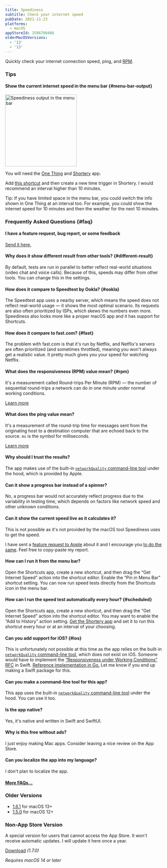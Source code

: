 ```yaml
---
title: Speediness
subtitle: Check your internet speed
pubDate: 2021-11-23
platforms:
  - macOS
appStoreId: 1596706466
olderMacOSVersions:
  - '12'
  - '13'
---
```


Quickly check your internet connection speed, ping, and [RPM](#rpm).

### Tips

#### Show the current internet speed in the menu bar {#menu-bar-output}

<img src="https://github.com/sindresorhus/meta/assets/170270/a7ffaf8f-6fb0-4c90-822f-446ec5ff8960" alt="Speediness output in the menu bar" width="230">

You will need the [One Thing](https://sindresorhus.com/one-thing) and [Shortery](https://apps.apple.com/app/id1594183810) app.

Add [this shortcut](https://www.icloud.com/shortcuts/d073ad4fd89f4c9cb110795780ed2377) and then create a new time trigger in Shortery. I would recommend an interval higher than 10 minutes.

Tip: If you have limited space in the menu bar, you could switch the info shown in One Thing at an interval too. For example, you could show the internet speed for 10 minutes and then the weather for the next 10 minutes.

### Frequently Asked Questions {#faq}

#### I have a feature request, bug report, or some feedback

[Send it here.](https://sindresorhus.com/feedback?product=Speediness&referrer=Website-FAQ)

#### Why does it show different result from other tools? {#different-result}

By default, tests are run in parallel to better reflect real-world situations (video chat and voice calls). Because of this, speeds may differ from other tools. You can change this in the settings.

#### How does it compare to Speedtest by Ookla? {#ookla}

The Speedtest app uses a nearby server, which means the speed does not reflect real-world usage — it shows the most optimal scenario. Its requests are also often prioritized by ISPs, which skews the numbers even more. Speediness also looks more like a proper macOS app and it has support for Shortcuts.

#### How does it compare to fast.com? {#fast}

The problem with fast.com is that it's run by Netflix, and Netflix's servers are often prioritized (and sometimes throttled), meaning you won't always get a realistic value. It pretty much gives you your speed for watching Netflix.

#### What does the responsiveness (RPM) value mean? {#rpm}

It's a measurement called Round-trips Per Minute (RPM) — the number of sequential round-trips a network can do in one minute under normal working conditions.

[Learn more](https://support.apple.com/HT212313)

#### What does the ping value mean?

It's a measurement of the round-trip time for messages sent from the originating host to a destination computer that are echoed back to the source. `ms` is the symbol for milliseconds.

[Learn more](https://xtrium.com/what-is-a-good-ping-speed/)

#### Why should I trust the results?

The app makes use of the built-in [`networkQuality` command-line tool](https://support.apple.com/HT212313) under the hood, which is provided by Apple.

#### Can it show a progress bar instead of a spinner?

No, a progress bar would not accurately reflect progress due to the variability in testing time, which depends on factors like network speed and other unknown conditions.

#### Can it show the current speed live as it calculates it?

This is not possible as it's not provided by the macOS tool Speediness uses to get the speed.

I have sent a [feature request to Apple](https://github.com/feedback-assistant/reports/issues/346) about it and I encourage you [to do the same](https://www.apple.com/feedback/macos.html). Feel free to copy-paste my report.

#### How can I run it from the menu bar?

Open the Shortcuts app, create a new shortcut, and then drag the “Get Internet Speed” action into the shortcut editor. Enable the “Pin in Menu Bar” shortcut setting. You can now run speed tests directly from the Shortcuts icon in the menu bar.

#### How can I run the speed test automatically every hour? {#scheduled}

Open the Shortcuts app, create a new shortcut, and then drag the “Get Internet Speed” action into the shortcut editor. You may want to enable the “Add to History” action setting. [Get the Shortery app](https://apps.apple.com/no/app/shortery/id1594183810?mt=12) and set it to run this shortcut every hour or at an interval of your choosing.

#### Can you add support for iOS? {#ios}

This is unfortunately not possible at this time as the app relies on the built-in [`networkQuality` command-line tool](https://support.apple.com/HT212313), which does not exist on iOS. Someone would have to implement the [“Responsiveness under Working Conditions” RFC](https://github.com/network-quality/draft-ietf-ippm-responsiveness/blob/master/draft-ietf-ippm-responsiveness.txt) in Swift. [Reference implementation in Go.](https://github.com/network-quality/goresponsiveness) Let me know if you end up making a Swift package for this.

#### Can you make a command-line tool for this app?

This app uses the built-in [`networkQuality` command-line tool](https://support.apple.com/HT212313) under the hood. You can use it too.

#### Is the app native?

Yes, it's native and written in Swift and SwiftUI.

#### Why is this free without ads?

I just enjoy making Mac apps. Consider leaving a nice review on the App Store.

#### Can you localize the app into my language?

I don't plan to localize the app.

#### [More FAQs…](/apps/faq)

### Older Versions

- [1.6.1](https://github.com/sindresorhus/meta/files/13965129/Speediness.1.6.1.-.macOS.13.zip) for macOS 13+
- [1.5.0](https://github.com/sindresorhus/meta/files/10847708/Speediness.1.5.0.-.macOS.12.zip) for macOS 12+

### Non-App Store Version

A special version for users that cannot access the App Store. It won't receive automatic updates. I will update it here once a year.

[Download](https://www.dropbox.com/scl/fi/fz7g9b5zjuvj0jehefuuv/Speediness-1.7.0-1705505161.zip?rlkey=d1otns1la8mygh2a4uebb08pg&raw=1) *(1.7.0)*

*Requires macOS 14 or later*
